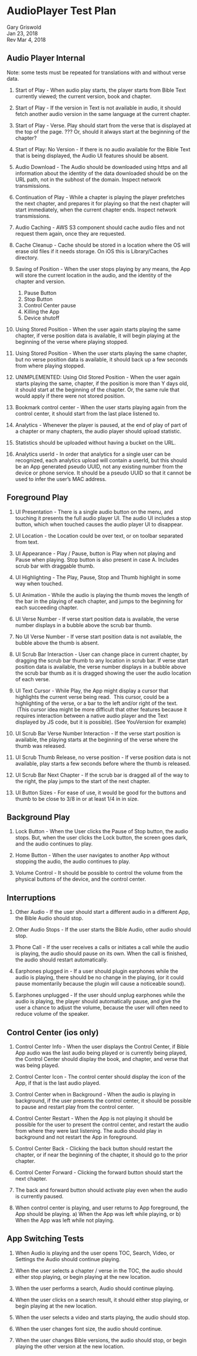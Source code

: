 AudioPlayer Test Plan
=====================
Gary Griswold  
Jan 23, 2018  
Rev Mar 4, 2018  

Audio Player Internal
---------------------

Note: some tests must be repeated for translations with and without verse data.

1.	Start of Play - When audio play starts, the player starts from Bible Text currently viewed; the current version, book and chapter.

2. Start of Play -  If the version in Text is not available in audio, it should fetch another audio version in the same language at the current chapter.

3.	Start of Play - Verse.  Play should start from the verse that is displayed at the top of the page. ??? Or, should it always start at the beginning of the chapter?

4.	Start of Play: No Version - If there is no audio available for the Bible Text that is being displayed, the Audio UI features should be absent.
 
5.	Audio Download - The Audio should be downloaded using https and all information about the identity of the data downloaded should be on the URL path, not in the subhost of the domain. Inspect network transmissions.
 
6.	Continuation of Play - While a chapter is playing the player prefetches the next chapter, and prepares it for playing so that the next chapter will start immediately, when the current chapter ends.  Inspect network transmissions.

7.	Audio Caching - AWS S3 component should cache audio files and not request them again, once they are requested.

8.	Cache Cleanup - Cache should be stored in a location where the OS will erase old files if it needs storage. On iOS this is Library/Caches directory. 

9.	Saving of Position - When the user stops playing by any means, the App will store the current location in the audio, and the identity of the chapter and version.
	1. Pause Button
	2. Stop Button
	3. Control Center pause
	4. Killing the App
	5. Device shutoff	

10.	Using Stored Position - When the user again starts playing the same chapter, if verse position data is available, it will begin playing at the beginning of the verse where playing stopped.

11.	Using Stored Position - When the user starts playing the same chapter, but no verse position data is available, it should back up a few seconds from where playing stopped.

12.	UNIMPLEMENTED: Using Old Stored Position - When the user again starts playing the same, chapter, if the position is more than Y days old, it should start at the beginning of the chapter. Or, the same rule that would apply if there were not stored position.

13.	Bookmark control center - When the user starts playing again from the control center, it should start from the last place listened to.

14.	Analytics - Whenever the player is paused, at the end of play of part of a chapter or many chapters, the audio player should upload statistic.

15.	Statistics should be uploaded without having a bucket on the URL.

16.	Analytics userId - In order that analytics for a single user can be recognized, each analytics upload will contain a userId, but this should be an App generated pseudo UUID, not any existing number from the device or phone service. It should be a pseudo UUID so that it cannot be used to infer the user’s MAC address.
	
Foreground Play
---------------

1.	UI Presentation - There is a single audio button on the menu, and touching it presents the full audio player UI. The audio UI includes a stop button, which when touched causes the audio player UI to disappear.

2.	UI Location - the Location could be over text, or on toolbar separated from text.

3.	UI Appearance - Play / Pause, button is Play when not playing and Pause when playing. Stop button is also present in case A. Includes scrub bar with draggable thumb. 

4.	UI Highlighting - The Play, Pause, Stop and Thumb highlight in some way when touched.

5.	UI Animation - While the audio is playing the thumb moves the length of the bar in the playing of each chapter, and jumps to the beginning for each succeeding chapter. 

6.	UI Verse Number - If verse start position data is available, the verse number displays in a bubble above the scrub bar thumb.

6.	No UI Verse Number - If verse start position data is not available, the bubble above the thumb is absent.

7.	UI Scrub Bar Interaction - User can change place in current chapter, by dragging the scrub bar thumb to any location in scrub bar. If verse start position data is available, the verse number displays in a bubble above the scrub bar thumb as it is dragged showing the user the audio location of each verse.

8.	UI Text Cursor - While Play, the App might display a cursor that highlights the current verse being read.  This cursor, could be a highlighting of the verse, or a bar to the left and/or right of the text.  (This cursor idea might be more difficult that other features because it requires interaction between a native audio player and the Text displayed by JS code, but it is possible). (See YouVersion for example) 

9.	UI Scrub Bar Verse Number Interaction - If the verse start position is available, the playing starts at the beginning of the verse where the thumb was released.

10. UI Scrub Thumb Release, no verse position - If verse position data is not available, play starts a few seconds before where the thumb is released.

11.	UI Scrub Bar Next Chapter - If the scrub bar is dragged all of the way to the right, the play jumps to the start of the next chapter. 

12.	UI Button Sizes - For ease of use, it would be good for the buttons and thumb to be close to 3/8 in or at least 1/4 in in size.
	
Background Play
---------------

1.	Lock Button - When the User clicks the Pause of Stop button, the audio stops. But, when the user clicks the Lock button, the screen goes dark, and the audio continues to play. 

2.	Home Button - When the user navigates to another App without stopping the audio, the audio continues to play.

3.	Volume Control - It should be possible to control the volume from the physical buttons of the device, and the control center.

Interruptions
-------------

1.	Other Audio - If the user should start a different audio in a different App, the Bible Audio should stop.

1.	Other Audio Stops - If the user starts the Bible Audio, other audio should stop.

2.	Phone Call - If the user receives a calls or initiates a call while the audio is playing, the audio should pause on its own. When the call is finished, the audio should restart automatically. 

3.	Earphones plugged in - If a user should plugin earphones while the audio is playing, there should be no change in the playing, (or it could pause momentarily because the plugin will cause a noticeable sound). 

4.	Earphones unplugged - If the user should unplug earphones while the audio is playing, the player should automatically pause, and give the user a chance to adjust the volume, because the user will often need to reduce volume of the speaker.

Control Center (ios only)
-------------------------

1.	Control Center Info - When the user displays the Control Center, if Bible App audio was the last audio being played or is currently being played, the Control Center should display the book, and chapter, and verse that was being played.

2.	Control Center Icon - The control center should display the icon of the App, if that is the last audio played.

3.	Control Center when in Background - When the audio is playing in background, if the user presents the control center, it should be possible to pause and restart play from the control center. 

4.	Control Center Restart - When the App is not playing it should be possible for the user to present the control center, and restart the audio from where they were last listening. The audio should play in background and not restart the App in foreground.

5.	Control Center Back - Clicking the back button should restart the chapter, or if near the beginning of the chapter, it should go to the prior chapter.

6.	Control Center Forward - Clicking the forward button should start the next chapter.

7.	The back and forward button should activate play even when the audio is currently paused.

8.	When control center is playing, and user returns to App foreground, the App should be playing. a) When the App was left while playing, or b) When the App was left while not playing.

App Switching Tests
-------------------

1.	When Audio is playing and the user opens TOC, Search, Video, or Settings the Audio should continue playing.

2.	When the user selects a chapter / verse in the TOC, the audio should either stop playing, or begin playing at the new location.

3.	When the user performs a search, Audio should continue playing.

4.	When the user clicks on a search result, it should either stop playing, or begin playing at the new location.

5.	When the user selects a video and starts playing, the audio should stop.

6.	When the user changes font size, the audio should continue.

7.	When the user changes Bible versions, the audio should stop, or begin playing the other version at the new location.


